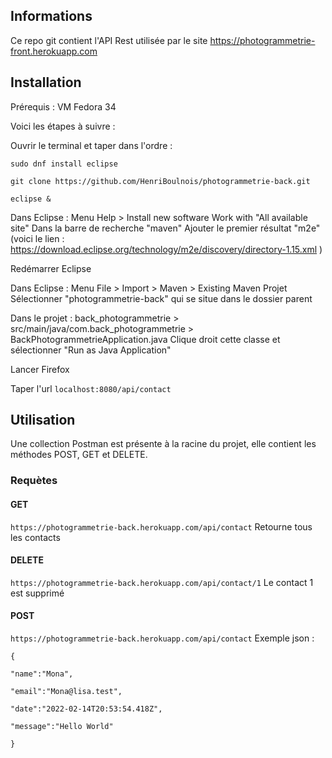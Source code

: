 
## Informations

Ce repo git contient l'API Rest utilisée par le site https://photogrammetrie-front.herokuapp.com

## Installation

Prérequis : VM Fedora 34

Voici les étapes à suivre :

Ouvrir le terminal et taper dans l'ordre :

```sudo dnf install eclipse```

```git clone https://github.com/HenriBoulnois/photogrammetrie-back.git```

```eclipse &```

Dans Eclipse : Menu Help > Install new software
Work with "All available site"
Dans la barre de recherche "maven"
Ajouter le premier résultat "m2e" (voici le lien : https://download.eclipse.org/technology/m2e/discovery/directory-1.15.xml )

Redémarrer Eclipse

Dans Eclipse : Menu File > Import > Maven > Existing Maven Projet 
Sélectionner "photogrammetrie-back" qui se situe dans le dossier parent

Dans le projet : back_photogrammetrie > src/main/java/com.back_photogrammetrie > BackPhotogrammetrieApplication.java
Clique droit cette classe et sélectionner "Run as Java Application"

Lancer Firefox

Taper l'url ```localhost:8080/api/contact```

## Utilisation

Une collection Postman est présente à la racine du projet, elle contient les méthodes POST, GET et DELETE.

### Requètes
#### GET 
`https://photogrammetrie-back.herokuapp.com/api/contact`
Retourne tous les contacts
#### DELETE 
`https://photogrammetrie-back.herokuapp.com/api/contact/1`
Le contact 1 est supprimé
#### POST
`https://photogrammetrie-back.herokuapp.com/api/contact`
Exemple json : 
```
{

"name":"Mona",

"email":"Mona@lisa.test",

"date":"2022-02-14T20:53:54.418Z",

"message":"Hello World"

}

